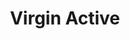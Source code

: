 ---
title: "Virgin Active"
seoTitle: "Virgin Active"
seoDescription: "Enriches people’s lives through physical activity. Success story featuring Parcelninja and Magento."
image: "/images/virgin.png"
imageWidth: "141"
aliases: "/story/virgin/"
weight: 1
---
